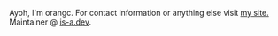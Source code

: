 Ayoh, I'm orangc. 
For contact information or anything else visit [my site.](https://orangc.net)
Maintainer @ [is-a.dev](https://is-a.dev).

